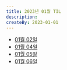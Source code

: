 ```yaml
---
title: 2023년 01월 TIL
description:
createBy: 2023-01-01
---
```


- [01월 02일](./20230102.md)
- [01월 04일](./20230104.md)
- [01월 05일](./20230105.md)
- [01월 06일](./20230106.md)